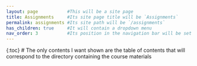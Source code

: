 ```yaml
---
layout: page           #This will be a site page
title: Assignments     #Its site page title will be `Assignments`
permalink: assignments #Its site path will be `/assignments`
has_children: true     #It will contain a dropdown menu
nav_order: 3           #Its position in the navigation bar will be set to 3rd instead of Alphabectical 
---
```


{:toc}                 # The only contents I want shown are the table of contents that will correspond to the directory containing the course materials
